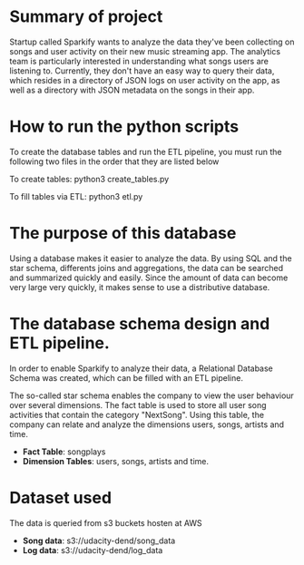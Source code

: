 # Summary of project

Startup called Sparkify wants to analyze the data they've been collecting on songs and user activity on their new music streaming app. The analytics team is particularly interested in understanding what songs users are listening to. Currently, they don't have an easy way to query their data, which resides in a directory of JSON logs on user activity on the app, as well as a directory with JSON metadata on the songs in their app.

# How to run the python scripts

To create the database tables and run the ETL pipeline, you must run the following two files in the order that they are listed below

To create tables:
python3 create_tables.py

To fill tables via ETL:
python3 etl.py


# The purpose of this database

Using a database makes it easier to analyze the data. 
By using SQL and the star schema, differents joins and aggregations, the data can be searched and summarized quickly and easily. 
Since the amount of data can become very large very quickly, it makes sense to use a distributive database. 

# The database schema design and ETL pipeline.

In order to enable Sparkify to analyze their data, a Relational Database Schema was created, which can be filled with an ETL pipeline.

The so-called star schema enables the company to view the user behaviour over several dimensions.
The fact table is used to store all user song activities that contain the category "NextSong". 
Using this table, the company can relate and analyze the dimensions users, songs, artists and time.

* **Fact Table**: songplays
* **Dimension Tables**: users, songs, artists and time.

# Dataset used

The data is queried from s3 buckets hosten at AWS

* **Song data**: s3://udacity-dend/song_data
* **Log data**: s3://udacity-dend/log_data
